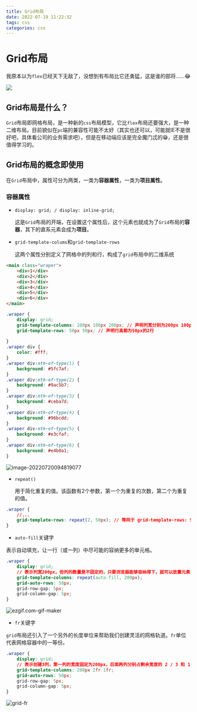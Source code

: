 ```yaml
---
title: Grid布局
date: 2022-07-19 11:22:32
tags: css
categories: css
---
```


# Grid布局

我原本以为`flex`已经天下无敌了，没想到有布局比它还勇猛，这是谁的部将……😂

<div>
    <img src="https://object-srote-1305109524.cos.ap-beijing.myqcloud.com/img/image-20220719112426804.png" />
</div>

## Grid布局是什么？

`Grid`布局即网格布局，是一种新的`css`布局模型，它比`flex`布局还要强大，是一种二维布局。目前貌似在`pc`端的兼容性可能不太好（其实也还可以，可能就IE不是很好吧，具体看公司的业务需求吧），但是在移动端应该是完全魔门忒的😁，还是很值得学习的。

## Grid布局的概念即使用

在`Grid`布局中，属性可分为两类，一类为**容器属性**，一类为**项目属性**。

### 容器属性

- `display: grid; / display: inline-grid;`

  这是`Grid`布局的开端，在设置这个属性后，这个元素也就成为了`Grid`布局的**容器**，其下的直系元素会成为**项目**。

- `grid-template-colums`和`grid-template-rows`

  这两个属性分别定义了网格中的列和行，构成了`grid`布局中的二维系统

```html
<main class="wraper">
    <div>1</div>
    <div>2</div>
    <div>3</div>
    <div>4</div>
    <div>5</div>
    <div>6</div>
</main>
```

```css
.wraper {
    display: grid;
    grid-template-columns: 200px 100px 200px; // 声明列宽分别为200px 100px 200px的3列
    grid-template-rows: 50px 50px; // 声明行高都为50px的2行
    
}
.wraper div {
    color: #fff;
}
.wraper div:nth-of-type(1) {
    background: #5fc7af;
}
.wraper div:nth-of-type(2) {
    background: #9ac5b7;
}
.wraper div:nth-of-type(3) {
    background: #ceba7d;
}
.wraper div:nth-of-type(4) {
    background: #96bcdd;
}
.wraper div:nth-of-type(5) {
    background: #e3cfaf;
}
.wraper div:nth-of-type(6) {
    background: #e4b0a1;
}
```

![image-20220720094819077](https://object-srote-1305109524.cos.ap-beijing.myqcloud.com/img/image-20220720094819077.png)

- `repeat()`

  用于简化重复的值。该函数有2个参数，第一个为重复的次数，第二个为重复的值。

```css
.wraper { 
	//...
    grid-template-rows: repeat(2, 50px); // 等同于 grid-template-rows: 50px 50px;
}
```

- `auto-fill`关键字

表示自动填充，让一行（或一列）中尽可能的容纳更多的单元格。

```css
.wraper {
    display: grid;
    // 表示列宽200px，但列的数量是不固定的，只要浏览器能够容纳得下，就可以放置元素
    grid-template-columns: repeat(auto-fill, 200px); 
    grid-auto-rows: 50px;
    grid-row-gap: 5px;
    grid-column-gap: 5px;
}
```

![ezgif.com-gif-maker](https://object-srote-1305109524.cos.ap-beijing.myqcloud.com/img/ezgif.com-gif-maker.gif)

- `fr`关键字

`grid`布局还引入了一个另外的长度单位来帮助我们创建灵活的网格轨道。`fr`单位代表网格容器中的一等份。

```css
.wraper {
    display: grid;
    // 表示创建3列，第一列的宽度固定为200px，后面两列分别占剩余宽度的 2 / 3 和 1 / 3
    grid-template-columns: 200px 2fr 1fr;
    grid-auto-rows: 50px;
    grid-row-gap: 5px;
    grid-column-gap: 5px;
}
```

![grid-fr](https://object-srote-1305109524.cos.ap-beijing.myqcloud.com/img/grid-fr.gif)
